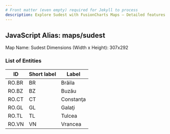 ```yaml
---
# Front matter (even empty) required for Jekyll to process
description: Explore Sudest with FusionCharts Maps – Detailed features for seamless integration. Try now & enhance your data visualization today! 
---
```


## JavaScript Alias: maps/sudest

Map Name: Sudest
Dimensions (Width x Height): 307x292





### List of Entities

ID | Short label | Label
---|---|---|
RO.BR|BR|Brăila
RO.BZ|BZ|Buzău
RO.CT|CT|Constanţa
RO.GL|GL|Galaţi
RO.TL|TL|Tulcea
RO.VN|VN|Vrancea

